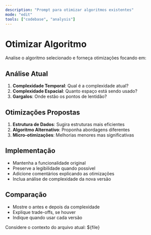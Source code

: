 ```yaml
---
description: "Prompt para otimizar algoritmos existentes"
mode: "edit"
tools: ["codebase", "analysis"]
---
```


# Otimizar Algoritmo

Analise o algoritmo selecionado e forneça otimizações focando em:

## Análise Atual
1. **Complexidade Temporal**: Qual é a complexidade atual?
2. **Complexidade Espacial**: Quanto espaço está sendo usado?
3. **Gargalos**: Onde estão os pontos de lentidão?

## Otimizações Propostas
1. **Estrutura de Dados**: Sugira estruturas mais eficientes
2. **Algoritmo Alternativo**: Proponha abordagens diferentes
3. **Micro-otimizações**: Melhorias menores mas significativas

## Implementação
- Mantenha a funcionalidade original
- Preserve a legibilidade quando possível
- Adicione comentários explicando as otimizações
- Inclua análise de complexidade da nova versão

## Comparação
- Mostre o antes e depois da complexidade
- Explique trade-offs, se houver
- Indique quando usar cada versão

Considere o contexto do arquivo atual: ${file}
